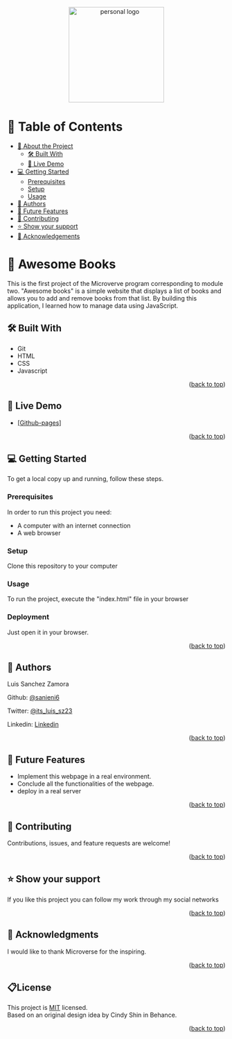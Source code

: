<a name="readme-top"></a>



<div align="center">
 <a href="https://imgbox.com/ftUpMLFI" target="_blank"><img src="https://images2.imgbox.com/fd/29/ftUpMLFI_o.png" alt="personal logo"/ width="220"  height="auto"></a>
  <br/>
 </div>

# 📗 Table of Contents

- [📖 About the Project](#about-project)
  - [🛠 Built With](#built-with)
  - [🚀 Live Demo](#live-demo)
- [💻 Getting Started](#getting-started)
  - [Prerequisites](#prerequisites)
  - [Setup](#setup)
  - [Usage](#usage)
- [👥 Authors](#authors)
- [🔭 Future Features](#future-features)
- [🤝 Contributing](#contributing)
- [⭐️ Show your support](#support)
- [🙏 Acknowledgements](#acknowledgements)


# 📖 Awesome Books <a name="about-project"></a>

This is the first project of the Microverve program corresponding to module two.
"Awesome books" is a simple website that displays a list of books and allows you to add and remove books from that list. By building this application, I learned how to manage data using JavaScript.


## 🛠 Built With <a name="built-with"></a>
+ Git
+ HTML
+ CSS
+ Javascript

<p align="right">(<a href="#readme-top">back to top</a>)</p>

## 🚀 Live Demo <a name="live-demo"></a>


- [[Github-pages]](https://sanieni6.github.io/awesomeBooks/)

<p align="right">(<a href="#readme-top">back to top</a>)</p>

## 💻 Getting Started <a name="getting-started"></a>

To get a local copy up and running, follow these steps.
### Prerequisites
In order to run this project you need:
+ A computer with an internet connection
+ A web browser

### Setup
Clone this repository to your computer

### Usage
To run the project, execute the "index.html" file in your browser

### Deployment

Just open it in your browser.
<p align="right">(<a href="#readme-top">back to top</a>)</p>

## 👥 Authors <a name="authors"></a>

Luis Sanchez Zamora


Github: [@sanieni6](https://github.com/sanieni6/)

Twitter: [@its_luis_sz23](https://twitter.com/its_luis_sz23)

Linkedin: [Linkedin](https://www.linkedin.com/in/luissanchezz3/)

<p align="right">(<a href="#readme-top">back to top</a>)</p>


## 🔭 Future Features <a name="future-features"></a>

+ Implement this webpage in a real environment.
+ Conclude all the functionalities of the webpage.
+ deploy in a real server

<p align="right">(<a href="#readme-top">back to top</a>)</p>


## 🤝 Contributing <a name="contributing"></a>

Contributions, issues, and feature requests are welcome!

<p align="right">(<a href="#readme-top">back to top</a>)</p>


## ⭐️ Show your support <a name="support"></a>

If you like this project you can follow my work through my social networks

<p align="right">(<a href="#readme-top">back to top</a>)</p>

## 🙏 Acknowledgments <a name="acknowledgements"></a>

I would like to thank Microverse for the inspiring.

<p align="right">(<a href="#readme-top">back to top</a>)</p>

## 📋License <a name="license"></a>
This project is [MIT](LICENSE.md) licensed. <br>
Based on an original design idea by Cindy Shin in Behance.
<p align="right">(<a href="#readme-top">back to top</a>)</p>
